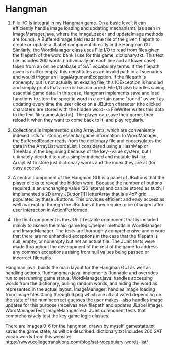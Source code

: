 # Hangman

1. File I/O is integral in my Hangman game.  On a basic level, it can efficiently handle image loading
    and updating mechanisms (as seen in ImageManager.java, where the imageLoader and updateImage methods
    are found).  A BufferedImage field reads the file of the given filepath to create or update a
    JLabel component directly in the Hangman GUI.  Similarly, the WordManager class uses File I/O to
    read from files given the filepath of the word bank I use for this game, dictionary.txt.  This text
    file includes 200 words (individually on each line and all lower case) taken from an online database
    of SAT vocabulary terms.  If the filepath given is null or empty, this constitutes as an invalid
    path in all scenarios and would trigger an IllegalArgumentException.  If the filepath is nonempty
    but is not actually an existing file, this IOException is handled and simply prints that an error
    has occurred.
    File I/O also handles saving essential game data.  In this case, Hangman implements save and load
    functions to store the specific word in a certain game "round" as well as updating every time the
    user clicks on a JButton character (the clicked characters are stored with the hidden word--a
    FileWriter writes this data to the text file gamestate.txt).  The player can save their game, then
    reload it when they want to come back to it, and play regularly.

  2. Collections is implemented using ArrayLists, which are conveniently indexed lists
    for storing essential game information.  In WordManager, the BufferedReader reads from the dictionary
    file and encapsulates the data in the ArrayList<String> wordsList.  I considered using a HashMap
    or TreeMap in the beginning because of the key--value system, but I ultimately decided to use a
    simpler indexed and mutable list like ArrayList to store just dictionary words and the index they
    are at (for easy access).

  3. A central component of the Hangman GUI is a panel of JButtons that the player clicks
    to reveal the hidden word.  Because the number of buttons required is an unchanging value (26 letters)
    and can be stored as such, I implemented a 2D array JButton[][] letterArray that is a 4x7 grid
    populated by these JButtons.  This provides efficient and easy access as well as iteration through
    the JButtons if they require to be changed after user interaction in ActionPerformed.

  4. The final component is the JUnit Testable component that is included mainly to assess the main game
    logic/helper methods in WordManager and ImageManager.  The tests are thoroughly comprehensive and ensure
    that there are no unhandled exceptions in the case that the filepath is null, empty, or nonempty
    but not an actual file.  The JUnit tests were made throughout the development of the rest of the
    game to address any common exceptions arising from null values being passed or incorrect filepaths.

Hangman.java: builds the main layout for the Hangman GUI as well as handling actions.
RunHangman.java: implements Runnable and overrides run to set running game status.
WordManager.java: handles accessing words from the dictionary, pulling random words, and hiding
the word as represented in the actual layout.
ImageManager: handles image loading from image files 0.png through 6.png which are all activated
depending on the state of the numIncorrect guesses the user makes--also handles image updates for
this purpose (receives new filepath and updates JLabel image).
WordManagerTest, ImageManagerTest: JUnit component tests that comprehensively test the key game
logic classes.

There are images 0-6 for the hangman, drawn by myself.
gamestate.txt saves the game state, as will be described.
dictionary.txt includes 200 SAT vocab words from this website:
https://www.collegetransitions.com/blog/sat-vocabulary-words-list/
